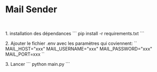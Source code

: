 <h1>Mail Sender</h1>
</br>
<p>
1. installation des dépendances
```
pip install -r requirements.txt
```
</p>
<p>
2. Ajouter le fichier .env avec les paramètres qui coviennent:
``
MAIL_HOST="xxx"
MAIL_USERNAME="xxx"
MAIL_PASSWORD="xxx"
MAIL_PORT=xxx
``
</p>
<p>
3. Lancer
```
python main.py
```
</p>